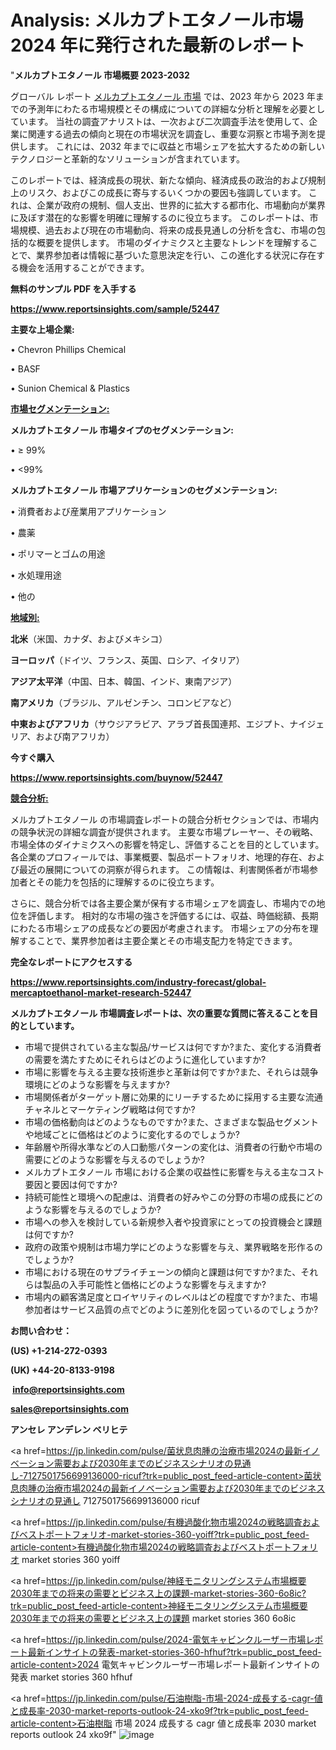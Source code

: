 # Analysis: メルカプトエタノール市場 2024 年に発行された最新のレポート

"<strong>メルカプトエタノール 市場概要 2023-2032</strong>

グローバル レポート <a href=https://www.reportsinsights.com/sample/52447>メルカプトエタノール 市場</a> では、2023 年から 2023 年までの予測年にわたる市場規模とその構成についての詳細な分析と理解を必要としています。 当社の調査アナリストは、一次および二次調査手法を使用して、企業に関連する過去の傾向と現在の市場状況を調査し、重要な洞察と市場予測を提供します。 これには、2032 年までに収益と市場シェアを拡大​​するための新しいテクノロジーと革新的なソリューションが含まれています。

このレポートでは、経済成長の現状、新たな傾向、経済成長の政治的および規制上のリスク、およびこの成長に寄与するいくつかの要因も強調しています。 これは、企業が政府の規制、個人支出、世界的に拡大する都市化、市場動向が業界に及ぼす潜在的な影響を明確に理解するのに役立ちます。 このレポートは、市場規模、過去および現在の市場動向、将来の成長見通しの分析を含む、市場の包括的な概要を提供します。 市場のダイナミクスと主要なトレンドを理解することで、業界参加者は情報に基づいた意思決定を行い、この進化する状況に存在する機会を活用することができます。

<strong><b>無料のサンプル PDF を入手する</b></strong>

<a href=https://www.reportsinsights.com/sample/52447><strong><u>https://www.reportsinsights.com/sample/52447</u></strong></a>

<strong>主要な上場企業:</strong>

• Chevron Phillips Chemical

• BASF

• Sunion Chemical & Plastics

<strong><u>市場セグメンテーション</u></strong><strong><u>:</u></strong>

<strong>メルカプトエタノール 市場タイプのセグメンテーション:</strong>

• ≥ 99%

• <99%

<strong>メルカプトエタノール 市場アプリケーションのセグメンテーション:</strong>

• 消費者および産業用アプリケーション

• 農薬

• ポリマーとゴムの用途

• 水処理用途

• 他の

<strong><u>地域別</u></strong><strong><u>:</u></strong>

<strong>北米</strong>（米国、カナダ、およびメキシコ）

<strong>ヨーロッパ</strong>（ドイツ、フランス、英国、ロシア、イタリア）

<strong>アジア太平洋</strong>（中国、日本、韓国、インド、東南アジア）

<strong>南アメリカ</strong>（ブラジル、アルゼンチン、コロンビアなど）

<strong>中東およびアフリカ</strong>（サウジアラビア、アラブ首長国連邦、エジプト、ナイジェリア、および南アフリカ）

<strong>今すぐ購入</strong>

<a href=https://www.reportsinsights.com/buynow/52447><strong><u>https://www.reportsinsights.com/buynow/52447</u></strong></a>

<strong><u>競合分析:</u></strong>

メルカプトエタノール の市場調査レポートの競合分析セクションでは、市場内の競争状況の詳細な調査が提供されます。 主要な市場プレーヤー、その戦略、市場全体のダイナミクスへの影響を特定し、評価することを目的としています。 各企業のプロフィールでは、事業概要、製品ポートフォリオ、地理的存在、および最近の展開についての洞察が得られます。 この情報は、利害関係者が市場参加者とその能力を包括的に理解するのに役立ちます。

さらに、競合分析では各主要企業が保有する市場シェアを調査し、市場内での地位を評価します。 相対的な市場の強さを評価するには、収益、時価総額、長期にわたる市場シェアの成長などの要因が考慮されます。 市場シェアの分布を理解することで、業界参加者は主要企業とその市場支配力を特定できます。

<strong>完全なレポートにアクセスする</strong>

<a href=https://www.reportsinsights.com/industry-forecast/global-mercaptoethanol-market-research-52447><strong><u><b>https://www.reportsinsights.com/industry-forecast/global-mercaptoethanol-market-research-52447</b></u></strong></a>

<strong><b>メルカプトエタノール 市場調査レポートは、次の重要な質問に答えることを目的としています。</b></strong>
<ul>
  <li>市場で提供されている主な製品/サービスは何ですか?また、変化する消費者の需要を満たすためにそれらはどのように進化していますか?</li>
  <li>市場に影響を与える主要な技術進歩と革新は何ですか?また、それらは競争環境にどのような影響を与えますか?</li>
  <li>市場関係者がターゲット層に効果的にリーチするために採用する主要な流通チャネルとマーケティング戦略は何ですか?</li>
  <li>市場の価格動向はどのようなものですか?また、さまざまな製品セグメントや地域ごとに価格はどのように変化するのでしょうか?</li>
  <li>年齢層や所得水準などの人口動態パターンの変化は、消費者の行動や市場の需要にどのような影響を与えるのでしょうか?</li>
  <li>メルカプトエタノール 市場における企業の収益性に影響を与える主なコスト要因と要因は何ですか?</li>
  <li>持続可能性と環境への配慮は、消費者の好みやこの分野の市場の成長にどのような影響を与えるのでしょうか?</li>
  <li>市場への参入を検討している新規参入者や投資家にとっての投資機会と課題は何ですか?</li>
  <li>政府の政策や規制は市場力学にどのような影響を与え、業界戦略を形作るのでしょうか?</li>
  <li>市場における現在のサプライチェーンの傾向と課題は何ですか?また、それらは製品の入手可能性と価格にどのような影響を与えますか?</li>
  <li>市場内の顧客満足度とロイヤリティのレベルはどの程度ですか?また、市場参加者はサービス品質の点でどのように差別化を図っているのでしょうか?</li>
</ul>
<strong>お問い合わせ：</strong>

<strong>(US) +1-214-272-0393</strong>

<strong>(UK) +44-20-8133-9198</strong>

<strong> </strong><a href=info@reportsinsights.com><strong><u>info@reportsinsights.com</u></strong></a>

<a href=sales@reportsinsights.com><strong><u>sales@reportsinsights.com</u></strong></a>

<strong>アンセレ アンデレン ベリヒテ</strong>

<a href=https://jp.linkedin.com/pulse/菌状息肉腫の治療市場2024の最新イノベーション需要および2030年までのビジネスシナリオの見通し-7127501756699136000-ricuf?trk=public_post_feed-article-content>菌状息肉腫の治療市場2024の最新イノベーション需要および2030年までのビジネスシナリオの見通し 7127501756699136000 ricuf</a>

<a href=https://jp.linkedin.com/pulse/有機過酸化物市場2024の戦略調査およびベストポートフォリオ-market-stories-360-yoiff?trk=public_post_feed-article-content>有機過酸化物市場2024の戦略調査およびベストポートフォリオ market stories 360 yoiff</a>

<a href=https://jp.linkedin.com/pulse/神経モニタリングシステム市場概要2030年までの将来の需要とビジネス上の課題-market-stories-360-6o8ic?trk=public_post_feed-article-content>神経モニタリングシステム市場概要2030年までの将来の需要とビジネス上の課題 market stories 360 6o8ic</a>

<a href=https://jp.linkedin.com/pulse/2024-電気キャビンクルーザー市場レポート最新インサイトの発表-market-stories-360-hfhuf?trk=public_post_feed-article-content>2024 電気キャビンクルーザー市場レポート最新インサイトの発表 market stories 360 hfhuf</a>

<a href=https://jp.linkedin.com/pulse/石油樹脂-市場-2024-成長する-cagr-値と成長率-2030-market-reports-outlook-24-xko9f?trk=public_post_feed-article-content>石油樹脂 市場 2024 成長する cagr 値と成長率 2030 market reports outlook 24 xko9f</a>"
![image](https://github.com/gayatrid12/RIReport/assets/158473851/83476eb2-ba0b-4afe-82f4-8ac848b476b7)
